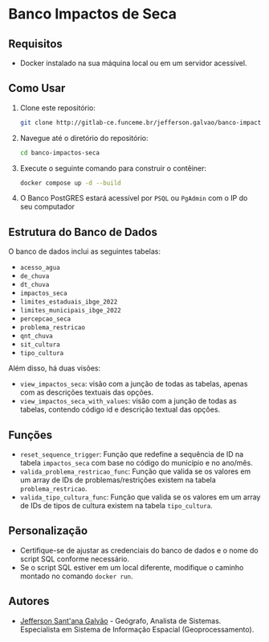 # Banco Impactos de Seca

## Requisitos

- Docker instalado na sua máquina local ou em um servidor acessível.


## Como Usar

1. Clone este repositório:

    ```bash
    git clone http://gitlab-ce.funceme.br/jefferson.galvao/banco-impactos-seca.git
    ```

2. Navegue até o diretório do repositório:

    ```bash
    cd banco-impactos-seca
    ```

3. Execute o seguinte comando para construir o contêiner:

    ```bash
    docker compose up -d --build
    ```

4. O Banco PostGRES estará acessível por `PSQL` ou `PgAdmin` com o IP do seu computador

## Estrutura do Banco de Dados

O banco de dados inclui as seguintes tabelas:

- `acesso_agua`
- `de_chuva`
- `dt_chuva`
- `impactos_seca`
- `limites_estaduais_ibge_2022`
- `limites_municipais_ibge_2022`
- `percepcao_seca`
- `problema_restricao`
- `qnt_chuva`
- `sit_cultura`
- `tipo_cultura`

Além disso, há duas visões:

- `view_impactos_seca`: visão com a junção de todas as tabelas, apenas com as descrições textuais das opções.
- `view_impactos_seca_with_values`: visão com a junção de todas as tabelas, contendo código id e descrição textual das opções.

## Funções

- `reset_sequence_trigger`: Função que redefine a sequência de ID na tabela `impactos_seca` com base no código do município e no ano/mês.
- `valida_problema_restricao_func`: Função que valida se os valores em um array de IDs de problemas/restrições existem na tabela `problema_restricao`.
- `valida_tipo_cultura_func`: Função que valida se os valores em um array de IDs de tipos de cultura existem na tabela `tipo_cultura`.

## Personalização

- Certifique-se de ajustar as credenciais do banco de dados e o nome do script SQL conforme necessário.
- Se o script SQL estiver em um local diferente, modifique o caminho montado no comando `docker run`.

## Autores

- [Jefferson Sant'ana Galvão](https://github.com/hudjinn) - Geógrafo, Analista de Sistemas. Especialista em Sistema de Informação Espacial (Geoprocessamento).
